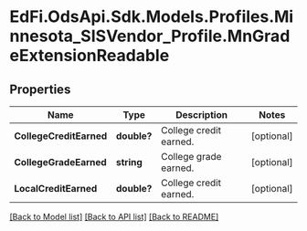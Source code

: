 # EdFi.OdsApi.Sdk.Models.Profiles.Minnesota_SISVendor_Profile.MnGradeExtensionReadable
## Properties

Name | Type | Description | Notes
------------ | ------------- | ------------- | -------------
**CollegeCreditEarned** | **double?** | College credit earned. | [optional] 
**CollegeGradeEarned** | **string** | College grade earned. | [optional] 
**LocalCreditEarned** | **double?** | College credit earned. | [optional] 

[[Back to Model list]](../README.md#documentation-for-models) [[Back to API list]](../README.md#documentation-for-api-endpoints) [[Back to README]](../README.md)

